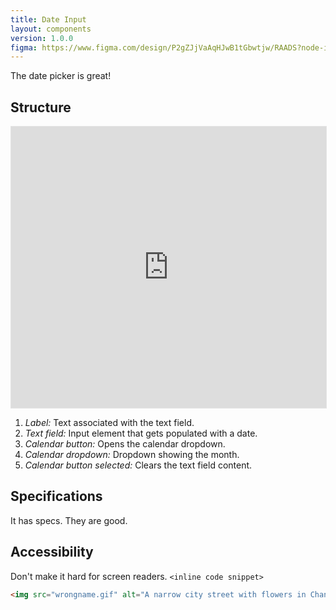 ```yaml
---
title: Date Input
layout: components
version: 1.0.0
figma: https://www.figma.com/design/P2gZJjVaAqHJwB1tGbwtjw/RAADS?node-id=5178-8295&t=DaQuC2pMFYEZZcOO-1
---
```


The date picker is great!

## Structure

<iframe style="border: 1px solid rgba(0, 0, 0, 0.1);" width="100%" height="450" src="https://www.figma.com/embed?embed_host=share&url=https%3A%2F%2Fwww.figma.com%2Fproto%2FpC6ZhE3ixUPT7MbTPPaVc0%2FRAADS-visual-examples%3Fnode-id%3D1-65%26t%3DFprFJtU0BJbww0zq-1%26scaling%3Dmin-zoom%26page-id%3D0%253A1&hide-ui=1" allowfullscreen></iframe>

1. *Label:* Text associated with the text field.
1. *Text field:* Input element that gets populated with a date.
1. *Calendar button:* Opens the calendar dropdown.
1. *Calendar dropdown:* Dropdown showing the month.
1. *Calendar button selected:* Clears the text field content.

## Specifications

It has specs. They are good.


## Accessibility

Don't make it hard for screen readers. `<inline code snippet>`

```html
<img src="wrongname.gif" alt="A narrow city street with flowers in Chania">
```

